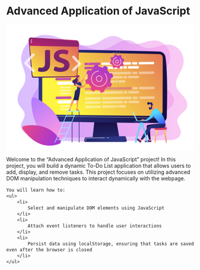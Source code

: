 <h1>
    Advanced Application of JavaScript
</h1>
<img src="assets/img.jpg" alt="JavaScript">
<p>
    Welcome to the “Advanced Application of JavaScript” project! In this project, you will build a dynamic To-Do List application that allows users to add, display, and remove tasks. This project focuses on utilizing advanced DOM manipulation techniques to interact dynamically with the webpage.

    You will learn how to:
    <ul>
        <li>
            Select and manipulate DOM elements using JavaScript
        </li>
        <li>
            Attach event listeners to handle user interactions
        </li>
        <li>
            Persist data using localStorage, ensuring that tasks are saved even after the browser is closed
        </li>
    </ul>
</p>